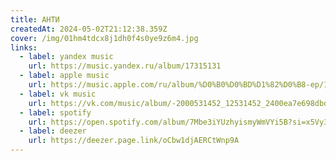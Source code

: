 ```yaml
---
title: АНТИ
createdAt: 2024-05-02T21:12:38.359Z
cover: /img/01hm4tdcx8j1dh0f4s0ye9z6m4.jpg
links:
  - label: yandex music
    url: https://music.yandex.ru/album/17315131
  - label: apple music
    url: https://music.apple.com/ru/album/%D0%B0%D0%BD%D1%82%D0%B8-ep/1617280839
  - label: vk music
    url: https://vk.com/music/album/-2000531452_12531452_2400ea7e698dbd8109
  - label: spotify
    url: https://open.spotify.com/album/7Mbe3iYUzhyismyWmVYi5B?si=x5Vy3OasTHyPFYXYFwtYkQ&dl_branch=1
  - label: deezer
    url: https://deezer.page.link/oCbw1djAERCtWnp9A
---
```

